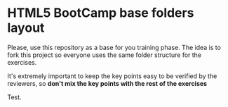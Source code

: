 # HTML5 BootCamp base folders layout

Please, use this repository as a base for you training phase. The idea is
to fork this project so everyone uses the same folder structure for the
exercises.

It's extremely important to keep the key points easy to be verified by
the reviewers, so **don't mix the key points with the rest of the
exercises**

Test.